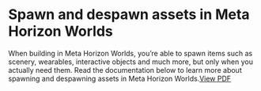 # Spawn and despawn assets in Meta Horizon Worlds

When building in Meta Horizon Worlds, you’re able to spawn items such as scenery, wearables, interactive objects and much more, but only when you actually need them. Read the documentation below to learn more about spawning and despawning assets in Meta Horizon Worlds.[View PDF](https://scontent-dfw5-1.oculuscdn.com/v/t64.5771-25/39031405_1240274416981361_1054038475650090513_n.pdf?_nc_cat=102&ccb=1-7&_nc_sid=e280be&_nc_ohc=S-hpxnmKyUkQ7kNvwEDWIzk&_nc_oc=AdlC74CB2WlBuolAEAMzYR0d_dYPJHw8Ysu2el-cW8cxhZ6NxfbosrDcPKS0kihCIHg&_nc_zt=3&_nc_ht=scontent-dfw5-1.oculuscdn.com&oh=00_Afe3obz3bYVPs5j55uzQEg07UHSYesqkMf85snM-Sy9uBw&oe=68F9AA35)

